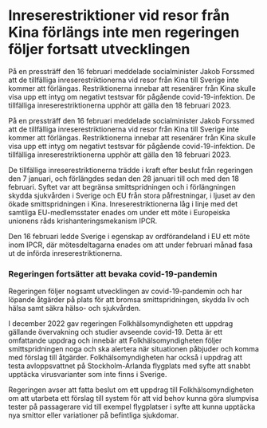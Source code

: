 # Inreserestriktioner vid resor från Kina förlängs inte men regeringen följer fortsatt utvecklingen

På en pressträff den 16 februari meddelade socialminister Jakob Forssmed att de tillfälliga inreserestriktionerna vid resor från Kina till Sverige inte kommer att förlängas. Restriktionerna innebar att resenärer från Kina skulle visa upp ett intyg om negativt testsvar för pågående covid-19-infektion. De tillfälliga inreserestriktionerna upphör att gälla den 18 februari 2023.

På en pressträff den 16 februari meddelade socialminister Jakob Forssmed att de tillfälliga inreserestriktionerna vid resor från Kina till Sverige inte kommer att förlängas. Restriktionerna innebar att resenärer från Kina skulle visa upp ett intyg om negativt testsvar för pågående covid-19-infektion. De tillfälliga inreserestriktionerna upphör att gälla den 18 februari 2023.

De tillfälliga inreserestriktionerna trädde i kraft efter beslut från regeringen den 7 januari, och förlängdes sedan den 28 januari till och med den 18 februari. Syftet var att begränsa smittspridningen och i förlängningen skydda sjukvården i Sverige och EU från stora påfrestningar, i ljuset av den ökade smittspridningen i Kina. Inreserestriktionerna låg i linje med det samtliga EU-medlemsstater enades om under ett möte i Europeiska unionens råds krishanteringsmekanism IPCR.

Den 16 februari ledde Sverige i egenskap av ordförandeland i EU ett möte inom IPCR, där mötesdeltagarna enades om att under februari månad fasa ut de införda inreserestriktionerna.

### Regeringen fortsätter att bevaka covid-19-pandemin

Regeringen följer nogsamt utvecklingen av covid-19-pandemin och har löpande åtgärder på plats för att bromsa smittspridningen, skydda liv och hälsa samt säkra hälso- och sjukvården.

I december 2022 gav regeringen Folkhälsomyndigheten ett uppdrag gällande övervakning och studier avseende covid-19. Detta är ett omfattande uppdrag och innebär att Folkhälsomyndigheten följer smittspridningen noga och ska alertera när situationen påbjuder och komma med förslag till åtgärder. Folkhälsomyndigheten har också i uppdrag att testa avloppsvattnet på Stockholm-Arlanda flygplats med syfte att snabbt upptäcka virusvarianter som inte finns i Sverige.

Regeringen avser att fatta beslut om ett uppdrag till Folkhälsomyndigheten om att utarbeta ett förslag till system för att vid behov kunna göra slumpvisa tester på passagerare vid till exempel flygplatser i syfte att kunna upptäcka nya smittor eller variationer på befintliga sjukdomar.
